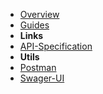 - [Overview](overview)
- [Guides](guides)
- **Links**
- [API-Specification](http://doc-api.omna.io)
- **Utils**
- [Postman](#)
- [Swager-UI](#)
